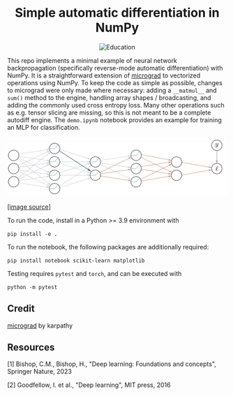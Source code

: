 <div align="center"> 

# Simple automatic differentiation in NumPy

![Education](https://img.shields.io/badge/Education-B9F3Bf.svg)

</div>

This repo implements a minimal example of neural network backpropagation (specifically reverse-mode automatic differentiation) with NumPy. It is a straightforward extension of [micrograd](https://github.com/karpathy/micrograd) to vectorized operations using NumPy. To keep the code as simple as possible, changes to micrograd were only made where necessary: adding a `__matmul__` and `sum()` method to the engine, handling array shapes / broadcasting, and adding the commonly used cross entropy loss. Many other operations such as e.g. tensor slicing are missing, so this is not meant to be a complete autodiff engine. The `demo.ipynb` notebook provides an example for training an MLP for classification.

<img src="./nn_vis.png" width="900"/>

[[image source]](https://udlbook.github.io/udlbook/) 

To run the code, install in a Python >= 3.9 environment with
```
pip install -e .
```

To run the notebook, the following packages are additionally required:
```
pip install notebook scikit-learn matplotlib
```

Testing requires `pytest` and `torch`, and can be executed with
```
python -m pytest
```

## Credit

[micrograd](https://github.com/karpathy/micrograd) by karpathy

## Resources

[1] Bishop, C.M., Bishop, H., "Deep learning: Foundations and concepts", Springer Nature, 2023

[2] Goodfellow, I. et al., "Deep learning", MIT press, 2016